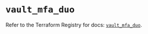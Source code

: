 # `vault_mfa_duo`

Refer to the Terraform Registry for docs: [`vault_mfa_duo`](https://registry.terraform.io/providers/hashicorp/vault/4.1.0/docs/resources/mfa_duo).

